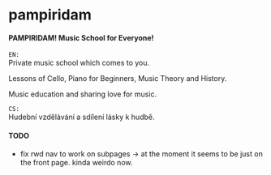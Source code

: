 # pampiridam

#### PAMPIRIDAM! Music School for Everyone! 

`EN:`  
Private music school which comes to you.

Lessons of Cello, Piano for Beginners, Music Theory and History.

Music education and sharing love for music.

`CS:`  
Hudební vzdělávání a sdílení lásky k hudbě.


#### TODO
- fix rwd nav to work on subpages -> at the moment it seems to be just on the front page. kinda weirdo now.